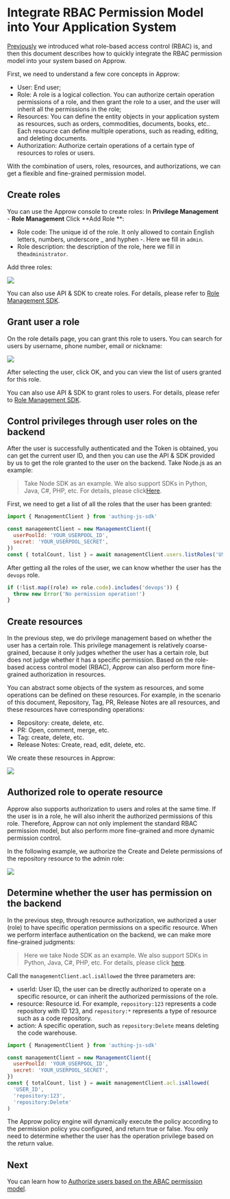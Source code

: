 # Integrate RBAC Permission Model into Your Application System

<LastUpdated/>

[Previously](./README.md#什么是基于角色的访问控制-rbac) we introduced what role-based access control (RBAC) is, and then this document describes how to quickly integrate the RBAC permission model into your system based on Approw.

First, we need to understand a few core concepts in Approw:

- User: End user;
- Role: A role is a logical collection. You can authorize certain operation permissions of a role, and then grant the role to a user, and the user will inherit all the permissions in the role;
- Resources: You can define the entity objects in your application system as resources, such as orders, commodities, documents, books, etc.. Each resource can define multiple operations, such as reading, editing, and deleting documents.
- Authorization: Authorize certain operations of a certain type of resources to roles or users.

With the combination of users, roles, resources, and authorizations, we can get a flexible and fine-grained permission model.

## Create roles

You can use the Approw console to create roles: In **Privilege Management** - **Role Management** Click **Add Role **:

- Role code: The unique id of the role. It only allowed to contain English letters, numbers, underscore \_ and hyphen -. Here we fill in `admin`.
- Role description: the description of the role, here we fill in the`administrator`.

Add three roles:

![](~@imagesEnUs/guides/access-control/5186f15e-b02a-4b7b-b886-a3f26f5f07c8.png)

You can also use API & SDK to create roles. For details, please refer to [Role Management SDK](/reference/sdk-for-node/management/RolesManagementClient.md).

## Grant user a role

On the role details page, you can grant this role to users. You can search for users by username, phone number, email or nickname:

![](~@imagesEnUs/guides/access-control/Xnip2021-03-01_15-51-01.png)

After selecting the user, click OK, and you can view the list of users granted for this role.

You can also use API & SDK to grant roles to users. For details, please refer to [Role Management SDK](/reference/sdk-for-node/management/RolesManagementClient.md).

## Control privileges through user roles on the backend

After the user is successfully authenticated and the Token is obtained, you can get the current user ID, and then you can use the API & SDK provided by us to get the role granted to the user on the backend. Take Node.js as an example:

> Take Node SDK as an example. We also support SDKs in Python, Java, C#, PHP, etc. For details, please click[Here](/reference/).

First, we need to get a list of all the roles that the user has been granted:

```javascript
import { ManagementClient } from 'authing-js-sdk'

const managementClient = new ManagementClient({
  userPoolId: 'YOUR_USERPOOL_ID',
  secret: 'YOUR_USERPOOL_SECRET',
})
const { totalCount, list } = await managementClient.users.listRoles('USER_ID')
```

After getting all the roles of the user, we can know whether the user has the `devops` role.

```javascript
if (!list.map((role) => role.code).includes('devops')) {
  throw new Error('No permission operation!')
}
```

## Create resources

In the previous step, we do privilege management based on whether the user has a certain role. This privilege management is relatively coarse-grained, because it only judges whether the user has a certain role, but does not judge whether it has a specific permission. Based on the role-based access control model (RBAC), Approw can also perform more fine-grained authorization in resources.

You can abstract some objects of the system as resources, and some operations can be defined on these resources. For example, in the scenario of this document, Repository, Tag, PR, Release Notes are all resources, and these resources have corresponding operations:

- Repository: create, delete, etc.
- PR: Open, comment, merge, etc.
- Tag: create, delete, etc.
- Release Notes: Create, read, edit, delete, etc.

We create these resources in Approw:

![](~@imagesEnUs/guides/access-control/e23be4b2-0072-4989-bdf9-e0cc7c882397.png)

## Authorized role to operate resource

Approw also supports authorization to users and roles at the same time. If the user is in a role, he will also inherit the authorized permissions of this role. Therefore, Approw can not only implement the standard RBAC permission model, but also perform more fine-grained and more dynamic permission control.

In the following example, we authorize the Create and Delete permissions of the repository resource to the admin role:

![](~@imagesEnUs/guides/access-control/0f443c28-85b5-4127-9177-0cdae41eb3c2.png)

## Determine whether the user has permission on the backend

In the previous step, through resource authorization, we authorized a user (role) to have specific operation permissions on a specific resource. When we perform interface authentication on the backend, we can make more fine-grained judgments:

> Here we take Node SDK as an example. We also support SDKs in Python, Java, C#, PHP, etc. For details, please click [here](/reference/).

Call the `managementClient.acl.isAllowed` the three parameters are:

- userId: User ID, the user can be directly authorized to operate on a specific resource, or can inherit the authorized permissions of the role.
- resource: Resource id. For example, `repository:123` represents a code repository with ID 123, and `repository:*` represents a type of resource such as a code repository.
- action: A specific operation, such as `repository:Delete` means deleting the code warehouse.

```javascript
import { ManagementClient } from 'authing-js-sdk'

const managementClient = new ManagementClient({
  userPoolId: 'YOUR_USERPOOL_ID',
  secret: 'YOUR_USERPOOL_SECRET',
})
const { totalCount, list } = await managementClient.acl.isAllowed(
  'USER_ID',
  'repository:123',
  'repository:Delete'
)
```

The Approw policy engine will dynamically execute the policy according to the permission policy you configured, and return true or false. You only need to determine whether the user has the operation privilege based on the return value.

## Next

You can learn how to [Authorize users based on the ABAC permission model](./abac.md).
